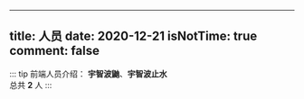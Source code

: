 ---
title: 人员
date: 2020-12-21
isNotTime: true
comment: false 
------

::: tip 前端人员介绍：
__宇智波鼬__、__宇智波止水__
<br>
总共 __2__ 人
:::



